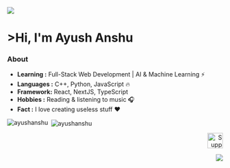 <img src="https://cdn.discordapp.com/attachments/1065510995520389120/1153679064889053235/1080x360.jpg" />

<h1>>Hi, I'm Ayush Anshu</h1> 

### About

-  **Learning :** Full-Stack Web Development | AI & Machine Learning :zap:
-  **Languages :** C++, Python, JavaScript :fire:
-  **Framework:** React, NextJS, TypeScript
-  **Hobbies :** Reading & listening to music :headphones:
-  **Fact :** I love creating useless stuff :heart: 


<span>&nbsp;<img align="center" src="https://github-readme-stats.vercel.app/api?username=ayush24k&show_icons=true&locale=en&theme=dark" alt="ayushanshu" /></span>
<span><img align="left" src="https://github-readme-stats.vercel.app/api/top-langs?username=ayush24k&show_icons=true&locale=en&layout=compact&theme=dark" alt="ayushanshu" /></span>


<p align="right">
<a href='https://www.buymeacoffee.com/ayushanshu' target='_blank'><img height='36' style='border:0px;height:36px;' src='https://cdn.buymeacoffee.com/buttons/v2/default-yellow.png' border='0' alt='Support Ayush on buymecoffee' /></a>
</p>

<img align="right" src="https://komarev.com/ghpvc/?username=ayush24k&color=brightgreen" />
